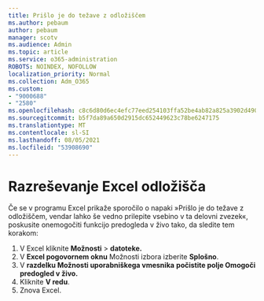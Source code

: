 ```yaml
---
title: Prišlo je do težave z odložiščem
ms.author: pebaum
author: pebaum
manager: scotv
ms.audience: Admin
ms.topic: article
ms.service: o365-administration
ROBOTS: NOINDEX, NOFOLLOW
localization_priority: Normal
ms.collection: Adm_O365
ms.custom:
- "9000688"
- "2580"
ms.openlocfilehash: c8c6d80d6ec4efc77eed254103ffa52be4ab82a825a3902d490f7059708e76e8
ms.sourcegitcommit: b5f7da89a650d2915dc652449623c78be6247175
ms.translationtype: MT
ms.contentlocale: sl-SI
ms.lasthandoff: 08/05/2021
ms.locfileid: "53908690"
---
```

# <a name="resolving-excel-clipboard-error"></a>Razreševanje Excel odložišča

Če se v programu Excel prikaže sporočilo o napaki »Prišlo je do težave z odložiščem, vendar lahko še vedno prilepite vsebino v ta delovni zvezek«, poskusite onemogočiti funkcijo predogleda v živo tako, da sledite tem korakom:

1. V Excel kliknite **Možnosti**  >  **datoteke.**
3. V **Excel pogovornem oknu** Možnosti izbora izberite **Splošno**.
4. V **razdelku Možnosti uporabniškega vmesnika** **počistite polje Omogoči predogled v živo.**
5. Kliknite **V redu**.
6. Znova Excel.
